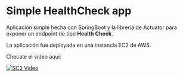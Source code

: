 # Simple HealthCheck app

Aplicación simple hecha con SpringBoot y la libreria de Actuator para exponer un endpoint de tipo **Health Check**. 

La aplicación fue deployada en una instancia EC2 de AWS.

Checate el video aquí:

[![SC2 Video](https://i9.ytimg.com/vi/9DKn3KFokqQ/mq2.jpg?sqp=CJi515IG&rs=AOn4CLDgAosHpJBHKkw4YWhAV3CwKCB_2A&retry=4)](https://youtu.be/9DKn3KFokqQ)
